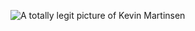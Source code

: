 ![A totally legit picture of Kevin Martinsen](https://pbs.twimg.com/profile_images/3079796814/ed56a6192516dae38045f1b2c66f92dd.png)
